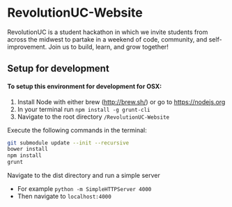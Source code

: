 # RevolutionUC-Website
RevolutionUC is a student hackathon in which we invite students from across the midwest
to partake in a weekend of code, community, and self-improvement. Join us to build, learn,
and grow together!

## Setup for development

#### To setup this environment for development for OSX:

1. Install Node with either brew (http://brew.sh/) or go to https://nodejs.org
2. In your terminal run `npm install -g grunt-cli`
3. Navigate to the root directory `/RevolutionUC-Website`

Execute the following commands in the terminal:

```sh
git submodule update --init --recursive
bower install
npm install
grunt
```

Navigate to the dist directory and run a simple server
  * For example `python -m SimpleHTTPServer 4000`
  * Then navigate to `localhost:4000`
